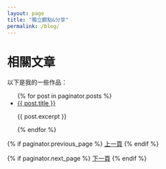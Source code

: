 ```yaml
---
layout: page
title: "獨立觀點&分享"
permalink: /blog/
---
```


# 相關文章

以下是我的一些作品：

<ul>
  {% for post in paginator.posts %}
    <li>
      <a href="{{ post.url }}">{{ post.title }}</a>
      <p>{{ post.excerpt }}</p>
    </li>
  {% endfor %}
</ul>

<div class="pagination">
  {% if paginator.previous_page %}
    <a href="{{ paginator.previous_page_path }}">上一頁</a>
  {% endif %}

  {% if paginator.next_page %}
    <a href="{{ paginator.next_page_path }}">下一頁</a>
  {% endif %}
</div>
